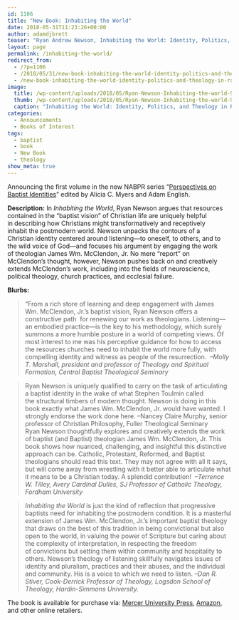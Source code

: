 ```yaml
---
id: 1106
title: "New Book: Inhabiting the World"
date: 2018-05-31T11:23:26+00:00
author: adamdjbrett
teaser: "Ryan Andrew Newson, Inhabiting the World: Identity, Politics, and Theology in Radical Baptist Perspective, Perspectives on Baptist Identities (Macon: Mercer University Press, 2018) ISBN: 9780881466492."
layout: page
permalink: /inhabiting-the-world/
redirect_from:
  - /?p=1106
  - /2018/05/31/new-book-inhabiting-the-world-identity-politics-and-theology-in-radical-baptist-perspective/
  - /new-book-inhabiting-the-world-identity-politics-and-theology-in-radical-baptist-perspective/
image:
  title: /wp-content/uploads/2018/05/Ryan-Newson-Inhabiting-the-world-9780881466492.jpg
  thumb: /wp-content/uploads/2018/05/Ryan-Newson-Inhabiting-the-world-9780881466492-150x150.jpg
  caption: "Inhabiting the World: Identity, Politics, and Theology in Radical Baptist Perspective by Ryan Andrew Newson, Cover"
categories:
  - Announcements
  - Books of Interest
tags:
  - baptist
  - book
  - New Book
  - theology
show_meta: true
---
```



Announcing the first volume in the new NABPR series &#8220;[Perspectives on Baptist Identities](/publications/)&#8221; edited by Alicia C. Myers and Adam English.

**Description:** In _Inhabiting the World_, Ryan Newson argues that resources contained in the “baptist vision” of Christian life are uniquely helpful in describing how Christians might transformatively and receptively inhabit the postmodern world. Newson unpacks the contours of a Christian identity centered around listening—to oneself, to others, and to the wild voice of God—and focuses his argument by engaging the work of theologian James Wm. McClendon, Jr. No mere “report” on McClendon’s thought, however, Newson pushes back on and creatively extends McClendon’s work, including into the fields of neuroscience, political theology, church practices, and ecclesial failure.

**Blurbs:** 
>“From a rich store of learning and deep engagement with James Wm. McClendon, Jr.’s baptist vision, Ryan Newson offers a constructive path  for renewing our work as theologians. Listening—an embodied practice—is the key to his methodology, which surely summons a more humble posture in a world of competing views. Of most interest to me was his perceptive guidance for how to access the resources churches need to inhabit the world more fully, with compelling identity and witness as people of the resurrection. 
<cite> –Molly T. Marshall, president and professor of Theology and Spiritual Formation, Central Baptist Theological Seminary</cite>

> Ryan Newson is uniquely qualified to carry on the task of articulating a baptist identity in the wake of what Stephen Toulmin called the structural timbers of modern thought. Newson is doing in this book exactly what James Wm. McClendon, Jr. would have wanted. I strongly endorse the work done here. –Nancey Claire Murphy, senior professor of Christian Philosophy, Fuller Theological Seminary Ryan Newson thoughtfully explores and creatively extends the work of baptist (and Baptist) theologian James Wm. McClendon, Jr. This book shows how nuanced, challenging, and insightful this distinctive approach can be. Catholic, Protestant, Reformed, and Baptist theologians should read this text. They may not agree with all it says, but will come away from wrestling with it better able to articulate what it means to be a Christian today. A splendid contribution! 
<cite> –Terrence W. Tilley, Avery Cardinal Dulles, SJ Professor of Catholic Theology, Fordham University
</cite>

> _Inhabiting the World_ is just the kind of reflection that progressive baptists need for inhabiting the postmodern condition. It is a masterful extension of James Wm. McClendon, Jr.’s important baptist theology that draws on the best of this tradition in being convictional but also open to the world, in valuing the power of Scripture but caring about the complexity of interpretation, in respecting the freedom of convictions but setting them within community and hospitality to others. Newson’s theology of listening skillfully navigates issues of identity and pluralism, practices and their abuses, and the individual and community. His is a voice to which we need to listen.
<cite>–Dan R. Stiver, Cook-Derrick Professor of Theology, Logsdon School of Theology, Hardin-Simmons University.</cite>

The book is available for purchase via: [Mercer University Press](https://www.mupress.org/Inhabiting-the-World-Identity-Politics-and-Theology-in-Radical-Baptist-Perspective-P966.aspx), [Amazon](https://www.amazon.com/Inhabiting-World-Perspective-Perspectives-Identities/dp/0881466492), and other online retailers.

&nbsp;
